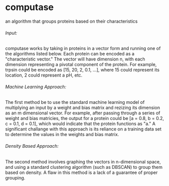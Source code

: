 # computase
an algorithm that groups proteins based on their characteristics 
###### Input:
computase works by taking in proteins in a vector form and running one of the algorithms listed below.
Each protein can be encoded as a "characteristic vector." The vector will have dimension n, with each dimension representing a pivotal component of the protein. For example, trpsin could be encoded as [15, 20, 2, 0.1, ...], where 15 could represent its location, 2 could represent a pH, etc. 
###### Machine Learning Approach:
The first method be to use the standard machine learning model of multiplying an input by a weight and bias matrix and rezizing its dimension as an m dimensional vector. For example, after passing through a series of weight and bias matricies, the output for a protein could be [a = 0.8, b = 0.2, c = 0.1, d = 0.1], which would indicate that the protein functions as "a." A significant challange with this approach is its reliance on a training data set to determine the values in the weights and bias matrix.
###### Density Based Approach:
The second method involves graphing the vectors in n-dimensional space, and using a standard clustering algorithm (such as DBSCAN) to group them based on density. A flaw in this method is a lack of a guarantee of proper grouping. 
